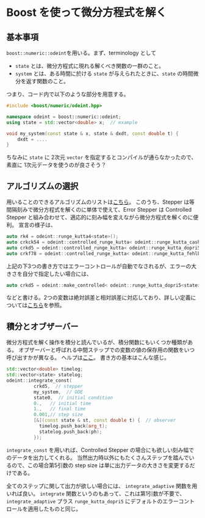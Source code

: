 
# Boost を使って微分方程式を解く

## 基本事項 ##

`boost::numeric::odeint`を用いる。まず、terminology として

* `state` とは、微分方程式に現れる解くべき関数の一群のこと。
* `system` とは、ある時間に於ける `state` が与えられたときに、`state` の時間微分を返す関数のこと。

つまり、コード内で以下のような部分を用意する。

``` c++
#include <boost/numeric/odeint.hpp>

namespace odeint = boost::numeric::odeint;
using state = std::vector<double> x;  // example

void my_system(const state & x, state & dxdt, const double t) {
    dxdt = ....
}
```

ちなみに `state` に 2次元 `vector` を指定するとコンパイルが通らなかったので、素直に 1次元データを使うのが良さそう？

## アルゴリズムの選択 ##

用いることのできるアルゴリズムのリストは[こちら][1]。
このうち、Stepper は等間隔刻みで微分方程式を解くのに単体で使えて、Error Stepper は Controlled Stepper と組み合わせて、適応的に刻み幅を変えながら微分方程式を解くのに便利。
宣言の様子は、

``` c++
auto rk4 = odeint::runge_kutta4<state>();
auto crkck54 = odeint::controlled_runge_kutta< odeint::runge_kutta_cash_karp54<state> >();
auto crkd5 = odeint::controlled_runge_kutta< odeint::runge_kutta_dopri5<state> >();
auto crkf78 = odeint::controlled_runge_kutta< odeint::runge_kutta_fehlberg78<state> >();
```

上記の下3つの書き方ではエラーコントロールが自動でなされるが、エラーの大きさを自分で指定したい場合には、

``` c++
auto crkd5 = odeint::make_controlled< odeint::runge_kutta_dopri5<state> >(1.e-8, 1.e-4);
```

などと書ける。2つの変数は絶対誤差と相対誤差に対応しており、詳しい定義については[こちら][2]を参照。

## 積分とオブザーバー ##

微分方程式を解く操作を積分と読んでいるが、積分関数にもいくつか種類がある。
オブザーバーと呼ばれる中間ステップでの変数の値の保存用の関数をいつ呼び出すかが異なる。
ヘルプは[ここ][3]。
書き方の基本はこんな感じ。

``` c++
std::vector<double> timelog;
std::vector<state> statelog;
odeint::integrate_const(
	      crkd5,  // stepper
		  my_system,  // ODE
		  state0,  // initial condition
		  0.,   // initial time
		  1.,   // final time
		  0.001,// step size
		  [&](const state & st, const double t) {  // observer
		    timelog.push_back(arg_t);
		    statelog.push_back(ph);
		  });
```

`integrate_const` を用いれば、Controlled Stepper の場合にも欲しい刻み幅でのデータを出力してくれる。
当然出力時以外にもたくさんステップを踏んでいるので、この場合第5引数の step size は単に出力データの大きさを変更するだけである。

全てのステップに関して出力が欲しい場合には、 `integrate_adaptive` 関数を用いれば良い。
`integrate` 関数というのもあって、これは第1引数が不要で、`integrate_adaptive` プラス `runge_kutta_dopri5` にデフォルトのエラーコントロールを適用したものと同じ。

[1]:https://www.boost.org/doc/libs/1_57_0/libs/numeric/odeint/doc/html/boost_numeric_odeint/getting_started/overview.html
[2]:https://www.boost.org/doc/libs/1_67_0/libs/numeric/odeint/doc/html/boost_numeric_odeint/tutorial/harmonic_oscillator.html
[3]:https://www.boost.org/doc/libs/1_66_0/libs/numeric/odeint/doc/html/boost_numeric_odeint/odeint_in_detail/integrate_functions.html
